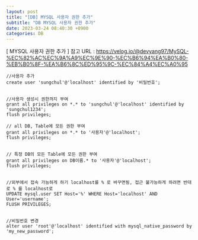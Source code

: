 ```yaml
---
layout: post
title: "[DB] MYSQL 사용자 권한 추가"
subtitle: "DB MYSQL 사용자 권한 추가"
date: 2023-03-24 08:40:30 +0900
categories: DB
---
```

[ MYSQL 사용자 권한 추가 ]
	참고 URL : https://velog.io/@devyang97/MySQL-%EC%82%AC%EC%9A%A9%EC%9E%90-%EC%B6%94%EA%B0%80-%EB%B0%8F-%EA%B6%8C%ED%95%9C-%EC%84%A4%EC%A0%95

	//사용자 추가
	create user 'sungchul'@'localhost' identified by '비밀번호';


	//사용자 생성시 권한까지 부여
	grant all privileges on *.* to 'sungchul'@'localhost' identified by 'sungchul1234';
	flush privileges;

	// all DB, Table에 모든 권한 부여
	grant all privileges on *.* to '사용자'@'localhost';
	flush privileges;


	// 특정 DB의 모든 Table에 모든 권한 부여
	grant all privileges on DB이름.* to '사용자'@'localhost';
	flush privileges;


	//외부에서 접속 가능하게 하기 localhost를 % 로 바꾸면됨, 접근 불가능하게 하려면 반대로 % 를 localhost로
	UPDATE mysql.user SET Host='%' WHERE Host='localhost' AND User='username';
	FLUSH PRIVILEGES;


	//비밀번호 변경
	alter user 'root'@'localhost' identified with mysql_native_password by 'my_new_password';                                                                                                                                                                                                                                                                                                                                                                                                                                                                                                                                                                                                                                                                                                                                                                                                                                                                   
